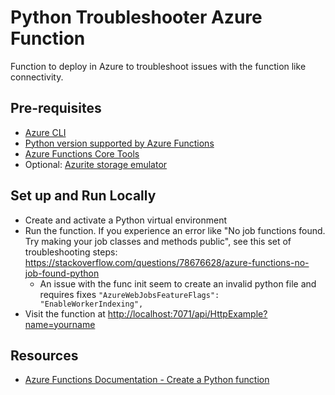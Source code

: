 # Python Troubleshooter Azure Function

Function to deploy in Azure to troubleshoot issues with the function like connectivity.

## Pre-requisites

- [Azure CLI](https://learn.microsoft.com/en-us/cli/azure/install-azure-cli)
- [Python version supported by Azure Functions](https://learn.microsoft.com/en-us/azure/azure-functions/supported-languages#languages-by-runtime-version)
- [Azure Functions Core Tools](https://github.com/Azure/azure-functions-core-tools/blob/v4.x/README.md)
- Optional: [Azurite storage emulator](https://learn.microsoft.com/en-us/azure/storage/common/storage-use-azurite?tabs=npm#install-azurite)

## Set up and Run Locally

- Create and activate a Python virtual environment
- Run the function. If you experience an error like "No job functions found. Try making your job classes and methods public", see this set of troubleshooting steps: <https://stackoverflow.com/questions/78676628/azure-functions-no-job-found-python>
  - An issue with the func init seem to create an invalid
    python file and requires fixes
    `"AzureWebJobsFeatureFlags": "EnableWorkerIndexing",`
- Visit the function at <http://localhost:7071/api/HttpExample?name=yourname>

## Resources

- [Azure Functions Documentation - Create a Python function](https://learn.microsoft.com/en-us/azure/azure-functions/create-first-function-cli-python)
